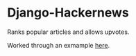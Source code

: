 Django-Hackernews
=================

Ranks popular articles and allows upvotes.

Worked through an exmample [here](http://code.tutsplus.com/courses/django-unchained).
